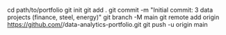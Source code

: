 cd path/to/portfolio
git init
git add .
git commit -m "Initial commit: 3 data projects (finance, steel, energy)"
git branch -M main
git remote add origin https://github.com/<your-username>/data-analytics-portfolio.git
git push -u origin main
